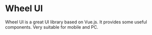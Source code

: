 # Wheel UI

Wheel UI is a great UI library based on Vue.js. 
It provides some useful components. Very suitable for mobile and PC.


